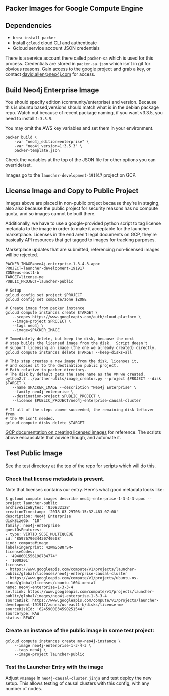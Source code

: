## Packer Images for Google Compute Engine
  
## Dependencies

* `brew install packer`
* Install `gcloud` cloud CLI and authenticate
* Gcloud service account JSON credentials

There is a service account there called `packer-sa` which is used
for this process.  Credentials are stored in `packer-sa.json` which isn't in
git for obvious reasons.  Gain access to the google project and grab a key, or
contact <david.allen@neo4j.com> for access.

## Build Neo4j Enterprise Image

You should specify edition (community/enterprise) and version.  Because this is
ubuntu based,versions should match what is in the debian package repo.  Watch 
out because of recent package naming, if you want v3.3.5, you need to install
`1:3.3.5`.

You may omit the AWS key variables and set them in your environment.

```
packer build \
    -var "neo4j_edition=enterprise" \
    -var "neo4j_version=1:3.5.3" \
    packer-template.json
```

Check the variables at the top of the JSON file for other options you can override/set.

Images go to the `launcher-development-191917` project on GCP.

## License Image and Copy to Public Project

Images above are placed in non-public project because they're in staging, also also because the public project for security reasons has no compute quota, and so images cannot be built there.

Additionally, we have to use a google-provided python script to tag
license metadata to the image in order to make it acceptable for the
launcher marketplace.  Licenses in the end aren't legal documents on GCP, they're
basically API resources that get tagged to images for tracking purposes.

Marketplace updates that are submitted, referencing non-licensed images will be rejected.

```
PACKER_IMAGE=neo4j-enterprise-1-3-4-3-apoc
PROJECT=launcher-development-191917
ZONE=us-east1-b
TARGET=license-me
PUBLIC_PROJECT=launcher-public

# Setup
gcloud config set project $PROJECT
gcloud config set compute/zone $ZONE

# Create image from packer instance
gcloud compute instances create $TARGET \
   --scopes https://www.googleapis.com/auth/cloud-platform \
   --image-project $PROJECT \
   --tags neo4j \
   --image=$PACKER_IMAGE

# Immediately delete, but keep the disk, because the next
# step builds the licensed image from the disk.  Script doesn't
# support licensing an image (the one we already created) directly.
gcloud compute instances delete $TARGET --keep-disks=all

# This step creates a new image from the disk, licenses it,
# and copies it to the destination public project.
# Path relative to packer directory.
# The disk by default gets the same name as the VM we created.
python2.7 ../partner-utils/image_creator.py --project $PROJECT --disk $TARGET \
   --name $PACKER_IMAGE --description "Neo4j Enterprise" \
   --family neo4j-enterprise \
   --destination-project $PUBLIC_PROJECT \
   --license $PUBLIC_PROJECT/neo4j-enterprise-causal-cluster

# If all of the steps above succeeded, the remaining disk leftover from
# the VM isn't needed.
gcloud compute disks delete $TARGET
```

[GCP documentation on creating licensed images](https://cloud.google.com/launcher/docs/partners/technical-components#create_the_base_solution_vm) for reference.  The scripts above encapsulate that advice though, and automate it.

## Test Public Image

See the test directory at the top of the repo for scripts which will do this.

### Check that license metadata is present.  

Note that licenses contains our entry.  Here's what good metadata looks like:

```
$ gcloud compute images describe neo4j-enterprise-1-3-4-3-apoc --project launcher-public
archiveSizeBytes: '830832128'
creationTimestamp: '2018-03-29T06:15:32.483-07:00'
description: Neo4j Enterprise
diskSizeGb: '10'
family: neo4j-enterprise
guestOsFeatures:
- type: VIRTIO_SCSI_MULTIQUEUE
id: '8597679034430740508'
kind: compute#image
labelFingerprint: 42WmSpB8rSM=
licenseCodes:
- '4948601556198734774'
- '1000201'
licenses:
- https://www.googleapis.com/compute/v1/projects/launcher-public/global/licenses/neo4j-enterprise-causal-cluster
- https://www.googleapis.com/compute/v1/projects/ubuntu-os-cloud/global/licenses/ubuntu-1604-xenial
name: neo4j-enterprise-1-3-3-4
selfLink: https://www.googleapis.com/compute/v1/projects/launcher-public/global/images/neo4j-enterprise-1-3-3-4
sourceDisk: https://www.googleapis.com/compute/v1/projects/launcher-development-191917/zones/us-east1-b/disks/license-me
sourceDiskId: '6245900834590251544'
sourceType: RAW
status: READY
```

### Create an instance of the public image in some test project:

```
gcloud compute instances create my-neo4j-instance \
    --image neo4j-enterprise-1-3-4-3 \
    --tags neo4j \
    --image-project launcher-public
```

### Test the Launcher Entry with the image

Adjust `vmImage` in `neo4j-causal-cluster.jinja` and test deploy the new setup.  This
allows testing of causal clusters with this config, with any number of nodes.